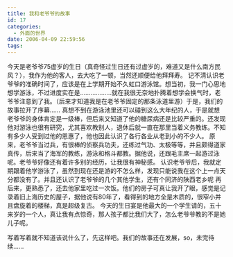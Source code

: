```yaml
---
title: 我和老爷爷的故事
id: 17
categories:
  - 外面的世界
date: 2006-04-09 22:59:56
tags:
---
```


 今天是老爷爷75虚岁的生日（真奇怪过生日还有过虚岁的，难道又是什么南方民风？），我作为他的客人，去大吃了一顿，当然还顺便给他拜拜寿。
 记不清认识老爷爷的准确时间了，应该是在上学期开始不久虹口游泳馆。想当初，我一门心思地想学游泳，不过进度实在是………………就在我很无奈地扑腾着想学会换气时，老爷爷注意到了我。（后来才知道我是在老爷爷固定的那条泳道里游）于是，我们的故事拉开了序幕……
 真想不到在游泳池里还可以碰到这么大年纪的人，于是就想老爷爷的身体肯定是一级棒，但后来又知道了他的糖尿病还是比较严重的。还发现他对游泳也很有研究，尤其喜欢教别人，退休后就一直在那里当着义务教练。不知有多少人受到过他的恩惠了，他也因此认识了各行各业从老到小的不少人。
 原来，老爷爷当过兵，有很棒的侦察兵功夫，还练过气功、太极等等，并且颇得道家真传，后来当了海军的教练，游泳和格斗都教。据他说，还跟毛主席一起游过泳呢。老爷爷好像还有着许多别的经历，让我很有神秘感。
 认识老爷爷后，我就定期跟着他学游泳了，虽然到现在还是游的不怎么样，发现只能说我在这个上一点天分都没有了。并且还认识了老爷爷的几个其他学生，还有个同济的陕西老乡呢
 再后来，更熟悉了，还去他家里吃过一次饭。他们的房子可真让我开了眼，感觉是记录着旧上海历史的屋子，据他说有80年了，看得到的地方全是木质的，很窄小并且盘旋着的楼梯，真是超级复古。
 今天的生日宴是他最大的一个学生请的，五十来岁的一个人，真让我有点惊奇，那人孩子都比我们大了，怎么老爷爷教的不是她儿子呢。

写着写着就不知道该说什么了，先这样吧。我们的故事还在发展，so，未完待续…… 
 

